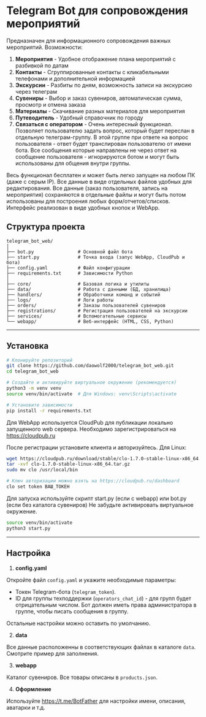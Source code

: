 # Telegram Bot для сопровождения мероприятий

Предназначен для информационного сопровождения важных мероприятий. Возможности:
1. **Мероприятия** - Удобное отображение плана мероприятий с разбивкой по датам
2. **Контакты** - Сгруппированные контакты с кликабельными телефонами и дополнительной информацией
3. **Экскурсии** - Разбиты по дням, возможность записи на экскурсию через телеграм
4. **Сувениры** - Выбор и заказ сувениров, автоматическая сумма, просмотр и отмена заказа
5. **Материалы** - Скачивание разных материалов для мероприятия
6. **Путеводитель** - Удобный справочник по городу
7. **Связаться с оператором** - Очень интересный функционал. Позволяет пользователю задать вопрос, который будет переслан в отдельную телеграм-группу. В этой группе при ответе на вопрос пользователя - ответ будет транслирован пользователю от имени бота. Все сообщения которые направлены не через ответ на сообщение пользователя - игнорируются ботом и могут быть использованы для общения внутри группы.

Весь функционал бесплатен и может быть легко запущен на любом ПК (даже с серым IP). Все данные в виде отдельных файлов удобных для редактирования. Все данные (заказ пользователя, запись на мероприятия) сохраняются в отдельные файлы и могут быть потом использованы для построения любых форм/отчетов/списков. Интерфейс реализован в виде удобных кнопок и WebApp.

## Структура проекта

```
telegram_bot_web/
│
├── bot.py                # Основной файл бота
├── start.py              # Точка входа (запус WebApp, CloudPub и бота)
├── config.yaml           # Файл конфигурации
├── requirements.txt      # Зависимости Python
│
├── core/                 # Базовая логика и утилиты
├── data/                 # Работа с данными (БД, хранилища)
├── handlers/             # Обработчики команд и событий
├── logs/                 # Логи работы
├── orders/               # Заказы пользователей сувениров
├── registrations/        # Регистрация пользователей на экскурсии
├── services/             # Вспомогательные сервисы
└── webapp/               # Веб-интерфейс (HTML, CSS, Python)
```


---

## Установка

```bash
# Клонируйте репозиторий
git clone https://github.com/daowolf2000/telegram_bot_web.git
cd telegram_bot_web

# Создайте и активируйте виртуальное окружение (рекомендуется)
python3 -m venv venv
source venv/bin/activate  # Для Windows: venv\Scripts\activate

# Установите зависимости
pip install -r requirements.txt
```

Для WebApp используется CloudPub для публикации локально запущенного web сервера.
Необходимо зарегистрироваться на https://cloudpub.ru

После регистрации установите клиента и авторизуйтесь.
Для Linux:
```bash
wget https://cloudpub.ru/download/stable/clo-1.7.0-stable-linux-x86_64.tar.gz
tar -xvf clo-1.7.0-stable-linux-x86_64.tar.gz
sudo mv clo /usr/local/bin

# Ключ авторизации можно взять на https://cloudpub.ru/dashboard
clo set token ВАШ_ТОКЕН
```

Для запуска используйте скрипт start.py (если с webapp) или bot.py (если без каталога сувениров)
Не забудьте активировать виртуальное окружение.
```bash
source venv/bin/activate
python3 start.py
```


---

## Настройка

1. **config.yaml**

Откройте файл `config.yaml` и укажите необходимые параметры:
* Токен Telegram-бота (`telegram_token`).
* ID для группы техподдержки (`operators_chat_id`) - для групп будет отрицательным числом. Бот должен иметь права администратора в группе, чтобы писать сообщения в группу.

Остальные настройки можно оставить по умолчанию.

2. **data**

Все данные расположенны в соответствующих файлах в каталоге `data`. Смотрите пример для заполнения.

3. **webapp**

Каталог сувениров. Все товары описаны в `products.json`. 

4. **Оформление**

Используйте https://t.me/BotFather для настройки имени, описания, аватарки и т.д.

